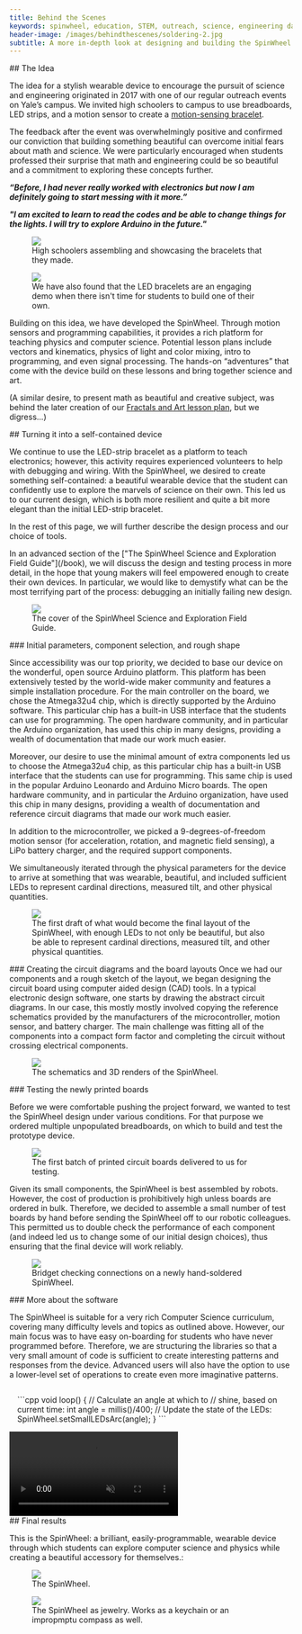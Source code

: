 ```yaml
---
title: Behind the Scenes
keywords: spinwheel, education, STEM, outreach, science, engineering day, electronics, computer science, physics
header-image: /images/behindthescenes/soldering-2.jpg
subtitle: A more in-depth look at designing and building the SpinWheel.
---
```


<div class="wide">
<div class="row">
<div class="column long-text">
## The Idea

The idea for a stylish wearable device to encourage the pursuit of science and engineering originated in 2017 with one of our regular outreach events on Yale’s campus. We invited high schoolers to campus to use breadboards, LED strips, and a motion sensor to create a [motion-sensing bracelet](https://www.engineeringday.com/2017/01/29/motion-sensing-bracelet/).

The feedback after the event was overwhelmingly positive and confirmed our conviction that building something beautiful can overcome initial fears about math and science. We were particularly encouraged when students professed their surprise that math and engineering could be so beautiful and a commitment to exploring these concepts further. 

<strong><em>“Before, I had never really worked with electronics but now I am definitely going to start messing with it more.”</em></strong>
 
<strong><em>"I am excited to learn to read the codes and be able to change things for the lights. I will try to explore Arduino in the future."</em></strong>

<figure>
<img src="/images/behindthescenes/early_bracelet.jpg">
<figcaption>
High schoolers assembling and showcasing the bracelets that they made.
</figcaption>
</figure>

<figure>
<img src="/images/behindthescenes/2018-discovery-museum_1.jpg">
<figcaption>
We have also found that the LED bracelets are an engaging demo when there isn't time for students to build one of their own. 
</figcaption>
</figure>
    
</div>
</div>
</div>

<div class="row">
<div class="column long-text">
Building on this idea, we have developed the SpinWheel. Through motion sensors and programming capabilities, it provides a rich platform for teaching physics and computer science. Potential lesson plans include vectors and kinematics, physics of light and color mixing, intro to programming, and even signal processing. The hands-on “adventures” that come with the device build on these lessons and bring together science and art.

(A similar desire, to present math as beautiful and creative subject, was behind the later creation of our [Fractals and Art lesson plan](https://www.engineeringday.com/2018/09/28/fractal-art/), but we digress...)
</div>
</div>


<div class="wide">
<div class="row">
<div class="column long-text">
## Turning it into a self-contained device
    
We continue to use the LED-strip bracelet as a platform to teach electronics; however, this activity requires experienced volunteers to help with debugging and wiring. With the SpinWheel, we desired to create something self-contained: a beautiful wearable device that the student can confidently use to explore the marvels of science on their own. This led us to our current design, which is both more resilient and quite a bit more elegant than the initial LED-strip bracelet. 

In the rest of this page, we will further describe the design process and our choice of tools.
</div>
</div>
</div>

<div class="row dark">
<div class="column long-text">
 In an advanced section of the ["The SpinWheel Science and Exploration Field Guide"](/book), we will discuss the design and testing process in more detail, in the hope that young makers will feel empowered enough to create their own devices. In particular, we would like to demystify what can be the most terrifying part of the process: debugging an initially failing new design.
    
<figure>
<img src="/images/for_parents/final_cover.jpg">
<figcaption>
The cover of the SpinWheel Science and Exploration Field Guide. 
</figcaption>
</figure>    
    
</div>
</div>

<div class="wide">
<div class="row">
<div class="column long-text">
### Initial parameters, component selection, and rough shape

Since accessibility was our top priority, we decided to base our device on the wonderful, open source Arduino platform. This platform has been extensively tested by the world-wide maker community and features a simple installation procedure. For the main controller on the board, we chose the Atmega32u4 chip, which is directly supported by the Arduino software. This particular chip has a built-in USB interface that the students can use for programming. The open hardware community, and in particular the Arduino organization, has used this chip in many designs, providing a wealth of documentation that made our work much easier.


Moreover, our desire to use the minimal amount of extra components led us to choose the Atmega32u4 chip, as this particular chip has a built-in USB interface that the students can use for programming. This same chip is used in the popular Arduino Leonardo and Arduino Micro boards. The open hardware community, and in particular the Arduino organization, have used this chip in many designs, providing a wealth of documentation and reference circuit diagrams that made our work much easier.

In addition to the microcontroller, we picked a 9-degrees-of-freedom motion sensor (for acceleration, rotation, and magnetic field sensing), a LiPo battery charger, and the required support components.
    
We simultaneously iterated through the physical parameters for the device to arrive at something that was wearable, beautiful, and included sufficient LEDs to represent cardinal directions, measured tilt, and other physical quantities.

<figure>
<img src="/images/behindthescenes/draft_layout_inset.jpg">
<figcaption>
The first draft of what would become the final layout of the SpinWheel, with enough LEDs to not only be beautiful, but also be able to represent cardinal directions, measured tilt, and other physical quantities.
</figcaption>
</figure>
</div>
</div>
</div>

<div class="wide">
<div class="row">
<div class="column long-text">
### Creating the circuit diagrams and the board layouts
Once we had our components and a rough sketch of the layout, we began designing the circuit board using computer aided design (CAD) tools. In a typical electronic design software, one starts by drawing the abstract circuit diagrams. In our case, this mostly mostly involved copying the reference schematics provided by the manufacturers of the microcontroller, motion sensor, and battery charger. The main challenge was fitting all of the components into a compact form factor and completing the circuit without crossing electrical components.


<figure>
<img src="/images/behindthescenes/schem_and_render.png">
<figcaption>
The schematics and 3D renders of the SpinWheel.
</figcaption>
</figure>
</div>
</div>
</div>

<div class="wide">
<div class="row">
<div class="column long-text">
### Testing the newly printed boards

Before we were comfortable pushing the project forward, we wanted to test the SpinWheel design under various conditions. For that purpose we ordered multiple unpopulated breadboards, on which to build and test the prototype device.

<figure>
<img src="/images/behindthescenes/first_batch_pcb.jpg">
<figcaption>
The first batch of printed circuit boards delivered to us for testing.
</figcaption>
</figure>

Given its small components, the SpinWheel is best assembled by robots. However, the cost of production is prohibitively high unless boards are ordered in bulk. Therefore, we decided to assemble a small number of test boards by hand before sending the SpinWheel off to our robotic colleagues. This permitted us to double check the performance of each component (and indeed led us to change some of our initial design choices), thus ensuring that the final device will work reliably.

<figure>
<img src="/images/behindthescenes/soldering-bridget-2.jpg">
<figcaption>
Bridget checking connections on a newly hand-soldered SpinWheel.
</figcaption>
</figure>

</div>
</div>
</div>

<div class="wide">
<div class="row">
<div class="column long-text">
### More about the software

The SpinWheel is suitable for a very rich Computer Science curriculum, covering many difficulty levels and topics as outlined above. However, our main focus was to have easy on-boarding for students who have never programmed before. Therefore, we are structuring the libraries so that a very small amount of code is sufficient to create interesting patterns and responses from the device. Advanced users will also have the option to use a lower-level set of operations to create even more imaginative patterns.
</div>
</div>
</div>

<div class="row">
<div class="column"
style="text-align: left;
overflow: hidden;
padding: 1em;">
```cpp
void loop() {
 // Calculate an angle at which to
 // shine, based on current time:
  int angle = millis()/400;
 // Update the state of the LEDs:
  SpinWheel.setSmallLEDsArc(angle);
}
```
</div>
<div class="column"><video src="/images/behindthescenes/circling.mp4" muted autoplay playsinline loop></video></div>
</div>

<div class="wide">
<div class="row">
<div class="column long-text">
## Final results

This is the SpinWheel: a brilliant, easily-programmable, wearable device through which students can explore computer science and physics while creating a beautiful accessory for themselves.:

<figure>
<img src="/images/behindthescenes/colorful_earring_cropped.jpg">
<figcaption>
The SpinWheel.
</figcaption>
</figure>

<figure>
<img src="/images/behindthescenes/wearing_earring_cropped.jpg">
<figcaption>
The SpinWheel as jewelry. Works as a keychain or an impropmptu compass as well.
</figcaption>
</figure>
</div>
</div>
</div>
